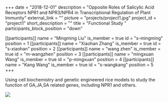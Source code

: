 +++
date = "2018-12-01"
description = "Opposite Roles of Salicylic Acid Receptors NPR1 and NPR3/NPR4 in Transcriptional Regulation of Plant Immunity"
external_link = ""
picture = "projects/project1.jpg"
project_id = "project1"
short_description = ""
title = "Functional Study "
participants_block_position = "down"

[[participants]]
    name = "Mingming Liu"
    is_member = true
    id = "s-mingming"
    position = 1
[[participants]]
    name = "Xiaohan Zhang"
    is_member = true
    id = "s-xiaohan"
    position = 2
[[participants]]
    name = "wang zhen"
    is_member = true
    id = "m-wangzhen"
    position = 3
[[participants]]
    name = "mingxuan Wang"
    is_member = true
    id = "p-mingxuan"
    position = 4
[[participants]]
    name = "Kang Wang"
    is_member = true
    id = "s-wangkang"
    position = 5
+++


Using cell biochemistry and genetic engineered rice models to study the function of GA,JA,SA related genes, including NPR1 and others.

![](/img/projects/project1.jpg)
